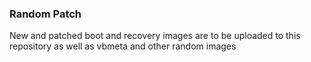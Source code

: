 ### Random Patch
New and patched boot and recovery images are to be uploaded to this repository as well as vbmeta and other random images
